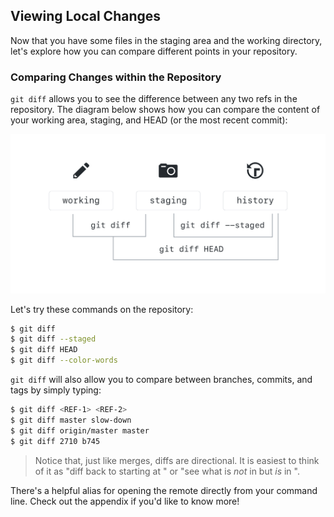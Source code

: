 ## Viewing Local Changes

Now that you have some files in the staging area and the working directory, let's explore how you can compare different points in your repository.

### Comparing Changes within the Repository

`git diff` allows you to see the difference between any two refs in the repository. The diagram below shows how you can compare the content of your working area, staging, and HEAD (or the most recent commit):

![Git Diff Options](./img/diff-options.png)

Let's try these commands on the repository:

```sh
$ git diff
$ git diff --staged
$ git diff HEAD
$ git diff --color-words
```

`git diff` will also allow you to compare between branches, commits, and tags by simply typing:

```sh
$ git diff <REF-1> <REF-2>
$ git diff master slow-down
$ git diff origin/master master
$ git diff 2710 b745
```

> Notice that, just like merges, diffs are directional. It is easiest to think of it as "diff back to <REF-1> starting at <REF-2>" or "see what is *not* in <REF-1> but *is* in <REF-2>".

There's a helpful alias for opening the remote directly from your command line. Check out the appendix if you'd like to know more!
